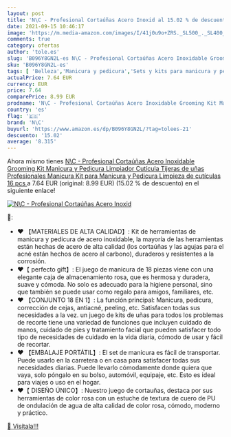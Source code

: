 ```yaml
---
layout: post
title: 'N\C - Profesional Cortaúñas Acero Inoxid al 15.02 % de descuento'
date: 2021-09-15 10:46:17
image: 'https://m.media-amazon.com/images/I/41j0u9o+ZRS._SL500_._SL400_.jpg'
comments: true
category: ofertas
author: 'tole.es'
slug: 'B096Y8GN2L-es N\C - Profesional Cortaúñas Acero Inoxidable Grooming Kit...'
sku: 'B096Y8GN2L-es'
tags: [ 'Belleza','Manicura y pedicura','Sets y kits para manicura y pedicura','Utensilios y accesorios para uñas','n\c','tijeras', ]
actualPrice: 7.64 EUR
currency: EUR
price: 7.64
comparePrice: 8.99 EUR
prodname: 'N\C - Profesional Cortaúñas Acero Inoxidable Grooming Kit Manicura y Pedicura Limpiador Cutícula Tijeras de uñas  Profesionales Manicura Kit  para Manicura y Pedicura  Limpieza de cutículas  16 pcs '
country: 'es'
flag: '🇪🇸'
brand: 'N\C'
buyurl: 'https://www.amazon.es/dp/B096Y8GN2L/?tag=tolees-21'
descuento: '15.02'
average: '8.315'
---
```


Ahora mismo tienes [N\C - Profesional Cortaúñas Acero Inoxidable Grooming Kit Manicura y Pedicura Limpiador Cutícula Tijeras de uñas  Profesionales Manicura Kit  para Manicura y Pedicura  Limpieza de cutículas  16 pcs ](https://www.amazon.es/dp/B096Y8GN2L/?tag=tolees-21) a 7.64 EUR (original: 8.99 EUR) (15.02 %  de descuento) en el siguiente enlace!

[![N\C - Profesional Cortaúñas Acero Inoxid](https://m.media-amazon.com/images/I/41j0u9o+ZRS._SL500_._SL400_.jpg)](https://www.amazon.es/dp/B096Y8GN2L/?tag=tolees-21)

🔎:

- ❤ 【MATERIALES DE ALTA CALIDAD】: Kit de herramientas de manicura y pedicura de acero inoxidable, la mayoría de las herramientas están hechas de acero de alta calidad (los cortaúñas y las agujas para el acné están hechos de acero al carbono), duraderos y resistentes a la corrosión.
- ❤【 perfecto gift】: El juego de manicura de 18 piezas viene con una elegante caja de almacenamiento rosa, que es hermosa y duradera, suave y cómoda. No solo es adecuado para la higiene personal, sino que también se puede usar como regalo para amigos, familiares, etc.
- ❤ 【CONJUNTO 18 EN 1】: La función principal: Manicura, pedicura, corrección de cejas, antiacné, peeling, etc. Satisfacen todas sus necesidades a la vez. un juego de kits de uñas para todos los problemas de recorte tiene una variedad de funciones que incluyen cuidado de manos, cuidado de pies y tratamiento facial que pueden satisfacer todo tipo de necesidades de cuidado en la vida diaria, cómodo de usar y fácil de recortar.
- ❤ 【EMBALAJE PORTÁTIL】: El set de manicura es fácil de transportar. Puede usarlo en la carretera o en casa para satisfacer todas sus necesidades diarias. Puede llevarlo cómodamente donde quiera que vaya, solo póngalo en su bolso, automóvil, equipaje, etc. Esto es ideal para viajes o uso en el hogar.
- ❤【 DISEÑO ÚNICO】: Nuestro juego de cortauñas, destaca por sus herramientas de color rosa con un estuche de textura de cuero de PU de ondulación de agua de alta calidad de color rosa, cómodo, moderno y práctico.

[🛒 Visítala!!!](https://www.amazon.es/dp/B096Y8GN2L/?tag=tolees-21)
